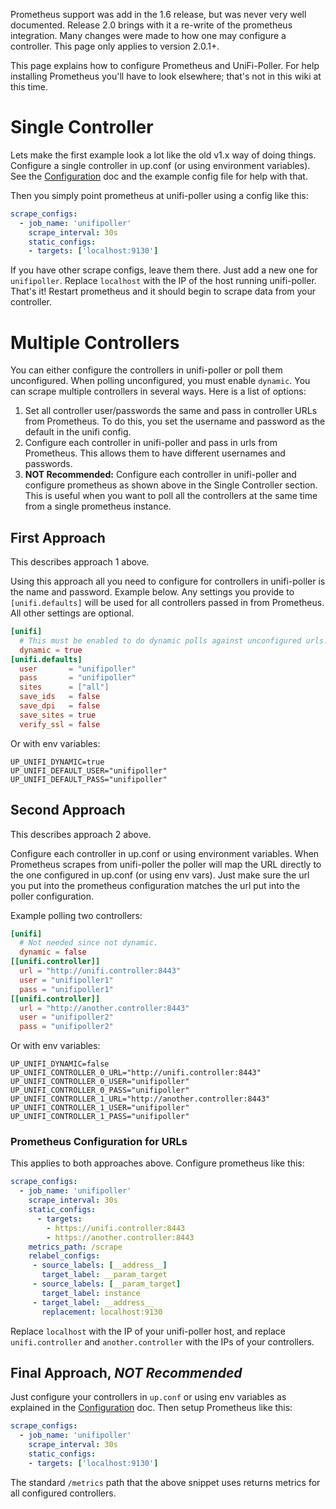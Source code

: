 Prometheus support was add in the 1.6 release, but was never very well documented.
Release 2.0 brings with it a re-write of the prometheus integration. Many changes
were made to how one may configure a controller. This page only applies to version
2.0.1+.

This page explains how to configure Prometheus and UniFi-Poller.
For help installing Prometheus you'll have to look elsewhere;
that's not in this wiki at this time.

# Single Controller

Lets make the first example look a lot like the old v1.x way of doing things.
Configure a single controller in up.conf (or using environment variables).
See the [Configuration](Configuration) doc and the example config file for help with that.

Then you simply point prometheus at unifi-poller using a config like this:

```yaml
scrape_configs:
  - job_name: 'unifipoller'
    scrape_interval: 30s
    static_configs:
    - targets: ['localhost:9130']
```

If you have other scrape configs, leave them there. Just add a new one for `unifipoller`.
Replace `localhost` with the IP of the host running unifi-poller.
That's it! Restart prometheus and it should begin to scrape data from your controller.

# Multiple Controllers

You can either configure the controllers in unifi-poller or poll them unconfigured.
When polling unconfigured, you must enable `dynamic`.
You can scrape multiple controllers in several ways. Here is a list of options:

1.  Set all controller user/passwords the same and pass in controller URLs from Prometheus.
    To do this, you set the username and password as the default in the unifi config.
1.  Configure each controller in unifi-poller and pass in urls from Prometheus.
    This allows them to have different usernames and passwords.
1.  **NOT Recommended:** Configure each controller in unifi-poller and configure prometheus as
    shown above in the Single Controller section. This is useful when you want to poll
    all the controllers at the same time from a single prometheus instance.

## First Approach

This describes approach 1 above.

Using this approach all you need to configure for controllers in unifi-poller is
the name and password. Example below. Any settings you provide to `[unifi.defaults]`
will be used for all controllers passed in from Prometheus. All other settings
are optional.

```toml
[unifi]
  # This must be enabled to do dynamic polls against unconfigured urls.
  dynamic = true
[unifi.defaults]
  user       = "unifipoller"
  pass       = "unifipoller"
  sites      = ["all"]
  save_ids   = false
  save_dpi   = false
  save_sites = true
  verify_ssl = false
```

Or with env variables:

```shell
UP_UNIFI_DYNAMIC=true
UP_UNIFI_DEFAULT_USER="unifipoller"
UP_UNIFI_DEFAULT_PASS="unifipoller"
```

## Second Approach

This describes approach 2 above.

Configure each controller in up.conf or using environment variables. When
Prometheus scrapes from unifi-poller the poller will map the URL directly to the
one configured in up.conf (or using env vars). Just make sure the url you put into
the prometheus configuration matches the url put into the poller configuration.

Example polling two controllers:

```toml
[unifi]
  # Not needed since not dynamic.
  dynamic = false
[[unifi.controller]]
  url = "http://unifi.controller:8443"
  user = "unifipoller1"
  pass = "unifipoller1"
[[unifi.controller]]
  url = "http://another.controller:8443"
  user = "unifipoller2"
  pass = "unifipoller2"
```

Or with env variables:

```shell
UP_UNIFI_DYNAMIC=false
UP_UNIFI_CONTROLLER_0_URL="http://unifi.controller:8443"
UP_UNIFI_CONTROLLER_0_USER="unifipoller"
UP_UNIFI_CONTROLLER_0_PASS="unifipoller"
UP_UNIFI_CONTROLLER_1_URL="http://another.controller:8443"
UP_UNIFI_CONTROLLER_1_USER="unifipoller"
UP_UNIFI_CONTROLLER_1_PASS="unifipoller"
```

### Prometheus Configuration for URLs

This applies to both approaches above. Configure prometheus like this:

```yaml
scrape_configs:
  - job_name: 'unifipoller'
    scrape_interval: 30s
    static_configs:
      - targets:
        - https://unifi.controller:8443
        - https://another.controller:8443
    metrics_path: /scrape
    relabel_configs:
     - source_labels: [__address__]
       target_label: __param_target
     - source_labels: [__param_target]
       target_label: instance
     - target_label: __address__
       replacement: localhost:9130
```

Replace `localhost` with the IP of your unifi-poller host,
and replace `unifi.controller` and `another.controller` with the IPs of your controllers.

## Final Approach, _NOT Recommended_

Just configure your controllers in `up.conf` or using env variables as explained
in the [Configuration](Configuration) doc. Then setup Prometheus like this:

```yaml
scrape_configs:
  - job_name: 'unifipoller'
    scrape_interval: 30s
    static_configs:
    - targets: ['localhost:9130']
```

The standard `/metrics` path that the above snippet uses returns metrics for all
configured controllers.
